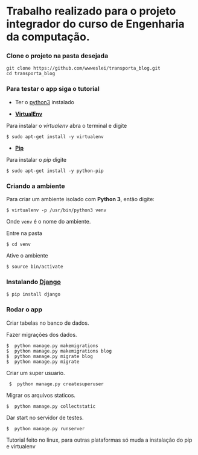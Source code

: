 # Trabalho realizado para o projeto integrador do curso de Engenharia da computação.


### Clone o projeto na pasta desejada
```
git clone https://github.com/wwweslei/transporta_blog.git
cd transporta_blog
``` 

### Para testar o app siga o tutorial

* Ter o [python3][1] instalado

* **[VirtualEnv][2]**
 
Para instalar o *virtualenv* abra o terminal e digite

	$ sudo apt-get install -y virtualenv

* **[Pip][3]**
 
Para instalar o *pip* digite

	$ sudo apt-get install -y python-pip

### Criando a ambiente

Para criar um ambiente isolado com  **Python 3**, então digite:

	$ virtualenv -p /usr/bin/python3 venv

Onde ``venv`` é o nome do ambiente.

Entre na pasta

	$ cd venv

Ative o ambiente

	$ source bin/activate
### Instalando [Django][0]

	$ pip install django

### Rodar o app 

Criar tabelas no banco de dados.

Fazer migrações dos dados.

    $  python manage.py makemigrations
    $  python manage.py makemigrations blog
    $  python manage.py migrate blog
    $  python manage.py migrate


Criar um super usuario.

     $  python manage.py createsuperuser
Migrar os arquivos staticos.

    $  python manage.py collectstatic
Dar start no servidor de testes.

    $  python manage.py runserver
    
Tutorial feito no linux, para outras plataformas só muda a instalação do pip e virtualenv 


[0]: https://www.djangoproject.com/
[2]: https://virtualenv.pypa.io/en/latest/
[3]: http://pip.readthedocs.org/en/latest/
[1]: https://www.python.org/